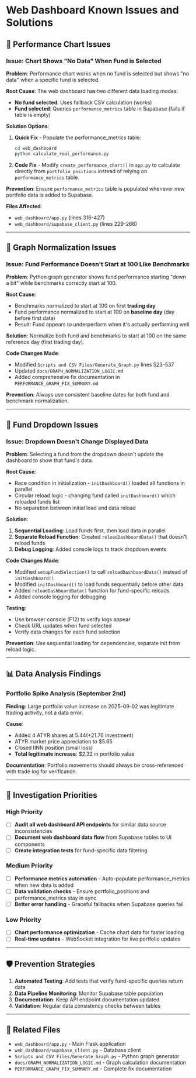 # Web Dashboard Known Issues and Solutions

## 🐛 Performance Chart Issues

### Issue: Chart Shows "No Data" When Fund is Selected

**Problem**: Performance chart works when no fund is selected but shows "no data" when a specific fund is selected.

**Root Cause**: The web dashboard has two different data loading modes:
- **No fund selected**: Uses fallback CSV calculation (works)
- **Fund selected**: Queries `performance_metrics` table in Supabase (fails if table is empty)

**Solution Options**:

1. **Quick Fix** - Populate the performance_metrics table:
   ```bash
   cd web_dashboard
   python calculate_real_performance.py
   ```

2. **Code Fix** - Modify `create_performance_chart()` in `app.py` to calculate directly from `portfolio_positions` instead of relying on `performance_metrics` table.

**Prevention**: Ensure `performance_metrics` table is populated whenever new portfolio data is added to Supabase.

**Files Affected**: 
- `web_dashboard/app.py` (lines 316-427)
- `web_dashboard/supabase_client.py` (lines 229-266)

---

## 🐛 Graph Normalization Issues

### Issue: Fund Performance Doesn't Start at 100 Like Benchmarks

**Problem**: Python graph generator shows fund performance starting "down a bit" while benchmarks correctly start at 100.

**Root Cause**: 
- Benchmarks normalized to start at 100 on first **trading day**
- Fund performance normalized to start at 100 on **baseline day** (day before first data)
- Result: Fund appears to underperform when it's actually performing well

**Solution**: Normalize both fund and benchmarks to start at 100 on the same reference day (first trading day).

**Code Changes Made**:
- Modified `Scripts and CSV Files/Generate_Graph.py` lines 523-537
- Updated `docs/GRAPH_NORMALIZATION_LOGIC.md`
- Added comprehensive fix documentation in `PERFORMANCE_GRAPH_FIX_SUMMARY.md`

**Prevention**: Always use consistent baseline dates for both fund and benchmark normalization.

---

## 🐛 Fund Dropdown Issues

### Issue: Dropdown Doesn't Change Displayed Data

**Problem**: Selecting a fund from the dropdown doesn't update the dashboard to show that fund's data.

**Root Cause**: 
- Race condition in initialization - `initDashboard()` loaded all functions in parallel
- Circular reload logic - changing fund called `initDashboard()` which reloaded funds list
- No separation between initial load and data reload

**Solution**: 
1. **Sequential Loading**: Load funds first, then load data in parallel
2. **Separate Reload Function**: Created `reloadDashboardData()` that doesn't reload funds
3. **Debug Logging**: Added console logs to track dropdown events

**Code Changes Made**:
- Modified `setupFundSelection()` to call `reloadDashboardData()` instead of `initDashboard()`
- Modified `initDashboard()` to load funds sequentially before other data
- Added `reloadDashboardData()` function for fund-specific reloads
- Added console logging for debugging

**Testing**: 
- Use browser console (F12) to verify logs appear
- Check URL updates when fund selected
- Verify data changes for each fund selection

**Prevention**: Use sequential loading for dependencies, separate init from reload logic.

---

## 📊 Data Analysis Findings

### Portfolio Spike Analysis (September 2nd)

**Finding**: Large portfolio value increase on 2025-09-02 was legitimate trading activity, not a data error.

**Cause**: 
- Added 4 ATYR shares at $5.44 (+$21.76 investment)
- ATYR market price appreciation to $5.65
- Closed IINN position (small loss)
- **Total legitimate increase**: $2.32 in portfolio value

**Documentation**: Portfolio movements should always be cross-referenced with trade log for verification.

---

## 🔧 Investigation Priorities

### High Priority
- [ ] **Audit all web dashboard API endpoints** for similar data source inconsistencies
- [ ] **Document web dashboard data flow** from Supabase tables to UI components
- [ ] **Create integration tests** for fund-specific data filtering

### Medium Priority  
- [ ] **Performance metrics automation** - Auto-populate performance_metrics when new data is added
- [ ] **Data validation checks** - Ensure portfolio_positions and performance_metrics stay in sync
- [ ] **Better error handling** - Graceful fallbacks when Supabase queries fail

### Low Priority
- [ ] **Chart performance optimization** - Cache chart data for faster loading
- [ ] **Real-time updates** - WebSocket integration for live portfolio updates

---

## 🛡️ Prevention Strategies

1. **Automated Testing**: Add tests that verify fund-specific queries return data
2. **Data Pipeline Monitoring**: Monitor Supabase table population
3. **Documentation**: Keep API endpoint documentation updated
4. **Validation**: Regular data consistency checks between tables

---

## 📝 Related Files

- `web_dashboard/app.py` - Main Flask application
- `web_dashboard/supabase_client.py` - Database client
- `Scripts and CSV Files/Generate_Graph.py` - Python graph generator
- `docs/GRAPH_NORMALIZATION_LOGIC.md` - Graph calculation documentation
- `PERFORMANCE_GRAPH_FIX_SUMMARY.md` - Complete fix documentation